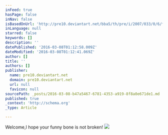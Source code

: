 ```yaml
---
inFeed: true
hasPage: false
inNav: false
isBasedOnUrl: 'http://pre10.deviantart.net/bba5/th/pre/i/2007/033/0/6/funny_bone_by_marknewman.jpg'
inLanguage: null
starred: false
keywords: []
description: ''
datePublished: '2016-03-08T01:12:58.009Z'
dateModified: '2016-03-08T01:12:41.069Z'
author: []
title: ''
authors: []
publisher:
  name: pre10.deviantart.net
  domain: pre10.deviantart.net
  url: null
  favicon: null
sourcePath: _posts/2016-03-08-b47a5467-6781-4353-a919-8f8a0e671de1.md
published: true
_context: 'http://schema.org'
_type: Article

---
```

Welcome,I hope your funny bone is not broken!
![](http://pre10.deviantart.net/bba5/th/pre/i/2007/033/0/6/funny_bone_by_marknewman.jpg)
